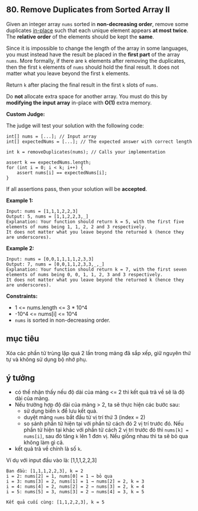 ## 80. Remove Duplicates from Sorted Array II

Given an integer array `nums` sorted in **non-decreasing order**, remove some duplicates [in-place](https://en.wikipedia.org/wiki/In-place_algorithm) such that each unique element appears **at most twice**. The **relative order** of the elements should be kept the **same**.

Since it is impossible to change the length of the array in some languages, you must instead have the result be placed in the **first part** of the array `nums`. More formally, if there are `k` elements after removing the duplicates, then the first `k` elements of `nums` should hold the final result. It does not matter what you leave beyond the first `k` elements.

Return `k` after placing the final result in the first `k` slots of `nums`.

Do **not** allocate extra space for another array. You must do this by **modifying the input array** in-place with **O(1)** extra memory.

**Custom Judge:**

The judge will test your solution with the following code:

```
int[] nums = [...]; // Input array
int[] expectedNums = [...]; // The expected answer with correct length

int k = removeDuplicates(nums); // Calls your implementation

assert k == expectedNums.length;
for (int i = 0; i < k; i++) {
    assert nums[i] == expectedNums[i];
}
```
If all assertions pass, then your solution will be **accepted**.


**Example 1:**
```
Input: nums = [1,1,1,2,2,3]
Output: 5, nums = [1,1,2,2,3,_]
Explanation: Your function should return k = 5, with the first five elements of nums being 1, 1, 2, 2 and 3 respectively.
It does not matter what you leave beyond the returned k (hence they are underscores).
```

**Example 2:**
```
Input: nums = [0,0,1,1,1,1,2,3,3]
Output: 7, nums = [0,0,1,1,2,3,3,_,_]
Explanation: Your function should return k = 7, with the first seven elements of nums being 0, 0, 1, 1, 2, 3 and 3 respectively.
It does not matter what you leave beyond the returned k (hence they are underscores).
```

**Constraints:**

 - 1 <= nums.length <= 3 * 10^4
 - -10^4 <= nums[i] <= 10^4
 - `nums` is sorted in non-decreasing order.

## mục tiêu
Xóa các phần tử trùng lặp quá 2 lần trong mảng đã sắp xếp, giữ nguyên thứ tự và không sử dụng bộ nhớ phụ.

## ý tưởng
 - có thể nhận thấy nếu độ dài của mảng <= 2 thì kết quả trả về sẽ là độ dài của mảng.
 - Nếu trường hợp độ dài của mảng > 2, ta sẽ thực hiện các bước sau:
   - sử dụng biến `k` để lưu kết quả.
   - duyệt mảng `nums` bắt đầu từ vị trí thứ 3 (index = 2)
   - so sánh phần tử hiện tại với phần tử cách đó 2 vị trí trước đó. Nếu phần tử hiện tại khác với phần tử cách 2 vị trí trước đó thì `nums[k] = nums[i]`, sau đó tăng `k` lên 1 đơn vị. Nếu giống nhau thì ta sẽ bỏ qua không làm gì cả.
 - kết quả trả về chính là số `k`.

Ví dụ với input đầu vào là: [1,1,1,2,2,3]

```
Ban đầu: [1,1,1,2,2,3], k = 2
i = 2: nums[2] = 1, nums[0] = 1 → bỏ qua
i = 3: nums[3] = 2, nums[1] = 1 → nums[2] = 2, k = 3
i = 4: nums[4] = 2, nums[2] = 2 → nums[3] = 2, k = 4
i = 5: nums[5] = 3, nums[3] = 2 → nums[4] = 3, k = 5

Kết quả cuối cùng: [1,1,2,2,3], k = 5
```

